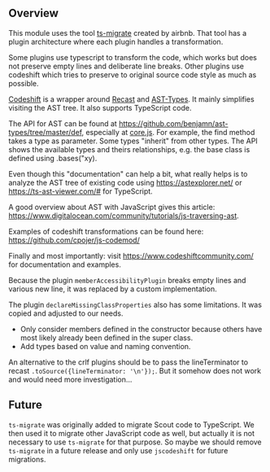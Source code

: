 ## Overview

This module uses the tool [ts-migrate](https://github.com/airbnb/ts-migrate) created by airbnb.
That tool has a plugin architecture where each plugin handles a transformation.

Some plugins use typescript to transform the code, which works but does not preserve empty lines and
deliberate line breaks.
Other plugins use codeshift which tries to preserve to original source code style as much as possible.

[Codeshift](https://github.com/facebook/jscodeshift) is a wrapper around [Recast](https://github.com/benjamn/recast) and [AST-Types](https://github.com/benjamn/ast-types).
It mainly simplifies visiting the AST tree. It also supports TypeScript code.

The API for AST can be found at https://github.com/benjamn/ast-types/tree/master/def, especially at [core.js](https://github.com/benjamn/ast-types/blob/master/def/core.ts).
For example, the find method takes a type as parameter. Some types "inherit" from other types.
The API shows the available types and theirs relationships, e.g. the base class is defined using .bases("xy).

Even though this "documentation" can help a bit, what really helps is to analyze the AST tree of existing code using https://astexplorer.net/ or https://ts-ast-viewer.com/# for TypeScript.

A good overview about AST with JavaScript gives this article: https://www.digitalocean.com/community/tutorials/js-traversing-ast.

Examples of codeshift transformations can be found here: https://github.com/cpojer/js-codemod/

Finally and most importantly: visit https://www.codeshiftcommunity.com/ for documentation and examples.

Because the plugin `memberAccessibilityPlugin` breaks empty lines and various new line, it was replaced
by a custom implementation.

The plugin `declareMissingClassProperties` also has some limitations. It was copied and adjusted to our needs.

- Only consider members defined in the constructor because others have most likely already been defined in the super class.
- Add types based on value and naming convention.

An alternative to the crlf plugins should be to pass the lineTerminator to recast `.toSource({lineTerminator: '\n'});`.
But it somehow does not work and would need more investigation...

## Future

`ts-migrate` was originally added to migrate Scout code to TypeScript.
We then used it to migrate other JavaScript code as well, but actually it is not necessary to use `ts-migrate` for that purpose.
So maybe we should remove `ts-migrate` in a future release and only use `jscodeshift` for future migrations.
